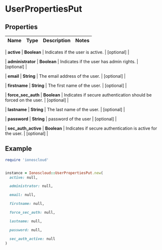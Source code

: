 # UserPropertiesPut

## Properties

| Name | Type | Description | Notes |
| ---- | ---- | ----------- | ----- |

| **active** | **Boolean** | Indicates if the user is active. | [optional] |

| **administrator** | **Boolean** | Indicates if the user has admin rights. | [optional] |

| **email** | **String** | The email address of the user. | [optional] |

| **firstname** | **String** | The first name of the user. | [optional] |

| **force_sec_auth** | **Boolean** | Indicates if secure authentication should be forced on the user. | [optional] |

| **lastname** | **String** | The last name of the user. | [optional] |

| **password** | **String** | password of the user | [optional] |

| **sec_auth_active** | **Boolean** | Indicates if secure authentication is active for the user. | [optional] |

## Example

```ruby
require 'ionoscloud'


instance = Ionoscloud::UserPropertiesPut.new(
  active: null,

  administrator: null,

  email: null,

  firstname: null,

  force_sec_auth: null,

  lastname: null,

  password: null,

  sec_auth_active: null
)
```

